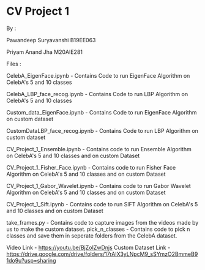 # CV Project 1

By  :   

  Pawandeep Suryavanshi B19EE063

  Priyam Anand Jha M20AIE281
        
Files :

CelebA_EigenFace.ipynb - Contains Code to run EigenFace Algorithm on CelebA's 5 and 10 classes

CelebA_LBP_face_recog.ipynb - Contains Code to run LBP Algorithm on CelebA's 5 and 10 classes

Custom_data_EigenFace.ipynb - Contains Code to run EigenFace Algorithm on custom dataset

CustomDataLBP_face_recog.ipynb - Contains Code to run LBP Algorithm on custom dataset

CV_Project_1_Ensemble.ipynb - Contains code to run Ensemble Algorithm on CelebA's 5 and 10 classes and on custom Dataset

CV_Project_1_Fisher_Face.ipynb - Contains code to run Fisher Face Algorithm on CelebA's 5 and 10 classes and on custom Dataset

CV_Project_1_Gabor_Wavelet.ipynb - Contains code to run Gabor Wavelet Algorithm on CelebA's 5 and 10 classes and on custom Dataset

CV_Project_1_Sift.ipynb - Contains code to run SIFT Algorithm on CelebA's 5 and 10 classes and on custom Dataset

take_frames.py - Contains code to capture images from the videos made by us to make the custom dataset.
pick_n_classes - Contains code to pick n classes and save them in seperate folders from the CelebA dataset.


Video Link - https://youtu.be/BjZoIZwDnjs
Custom Dataset Link - https://drive.google.com/drive/folders/17rAIX3yLNpcM9_sSYmzO2BmmeB91do9u?usp=sharing
